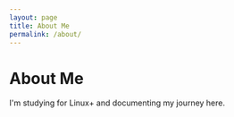 ```yaml
---
layout: page
title: About Me
permalink: /about/
---
```

# About Me

I'm studying for Linux+ and documenting my journey here.
